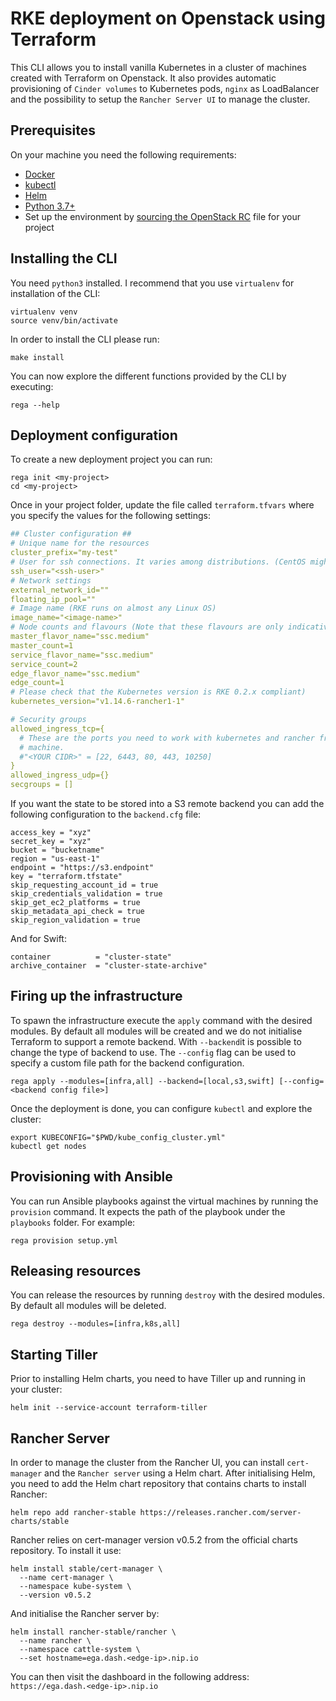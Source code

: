 # RKE deployment on Openstack using Terraform

This CLI allows you to install vanilla Kubernetes in a cluster of machines created with Terraform on Openstack. It also provides automatic provisioning of `Cinder volumes` to Kubernetes pods, `nginx` as LoadBalancer and the possibility to setup the `Rancher Server UI` to manage the cluster.

## Prerequisites
On your machine you need the following requirements:

- [Docker](https://www.docker.com/)
- [kubectl](https://kubernetes.io/docs/tasks/tools/install-kubectl/)
- [Helm](https://github.com/helm/helm/releases)
- [Python 3.7+](https://www.python.org/downloads/)
- Set up the environment by [sourcing the OpenStack RC](https://docs.openstack.org/zh_CN/user-guide/common/cli-set-environment-variables-using-openstack-rc.html) file for your project

## Installing the CLI

You need `python3` installed. I recommend that you use `virtualenv` for installation of the CLI:

    virtualenv venv
    source venv/bin/activate

In order to install the CLI please run:
```
make install
```
You can now explore the different functions provided by the CLI by executing:
```
rega --help
```

## Deployment configuration

To create a new deployment project you can run:
```
rega init <my-project>
cd <my-project>
```
Once in your project folder, update the file called `terraform.tfvars` where you specify the values for the following settings:

```yml
## Cluster configuration ##
# Unique name for the resources
cluster_prefix="my-test"
# User for ssh connections. It varies among distributions. (CentOS might work with cloud-user or centos)
ssh_user="<ssh-user>"
# Network settings
external_network_id=""
floating_ip_pool=""
# Image name (RKE runs on almost any Linux OS)
image_name="<image-name>"
# Node counts and flavours (Note that these flavours are only indicative)
master_flavor_name="ssc.medium"
master_count=1
service_flavor_name="ssc.medium"
service_count=2
edge_flavor_name="ssc.medium"
edge_count=1
# Please check that the Kubernetes version is RKE 0.2.x compliant)
kubernetes_version="v1.14.6-rancher1-1"

# Security groups
allowed_ingress_tcp={
  # These are the ports you need to work with kubernetes and rancher from your
  # machine.
  #"<YOUR CIDR>" = [22, 6443, 80, 443, 10250]
}
allowed_ingress_udp={}
secgroups = []
```

If you want the state to be stored into a S3 remote backend you can add the following configuration to the `backend.cfg` file:

```
access_key = "xyz"
secret_key = "xyz"
bucket = "bucketname"
region = "us-east-1"
endpoint = "https://s3.endpoint"
key = "terraform.tfstate"
skip_requesting_account_id = true
skip_credentials_validation = true
skip_get_ec2_platforms = true
skip_metadata_api_check = true
skip_region_validation = true
```

And for Swift:

```
container          = "cluster-state"
archive_container  = "cluster-state-archive"
```

## Firing up the infrastructure

To spawn the infrastructure execute the `apply` command with the desired modules. By default all modules will be created and we do not initialise Terraform to support a remote backend. With `--backend`it is possible to change the type of backend to use. The `--config` flag can be used to specify a custom file path for the backend configuration.

```
rega apply --modules=[infra,all] --backend=[local,s3,swift] [--config=<backend config file>]
```

Once the deployment is done, you can configure `kubectl` and explore the cluster:

```
export KUBECONFIG="$PWD/kube_config_cluster.yml"
kubectl get nodes
```


## Provisioning with Ansible

You can run Ansible playbooks against the virtual machines by running the `provision` command. It expects the path of the playbook under the `playbooks` folder. For example:

```
rega provision setup.yml
```

## Releasing resources

You can release the resources by running `destroy` with the desired modules. By default all modules will be deleted.

```
rega destroy --modules=[infra,k8s,all]
```

## Starting Tiller

Prior to installing Helm charts, you need to have Tiller up and running in your cluster:

```
helm init --service-account terraform-tiller
```

## Rancher Server

In order to manage the cluster from the Rancher UI, you can install `cert-manager` and the `Rancher server` using a Helm chart. After initialising Helm, you need to add the Helm chart repository that contains charts to install Rancher:

```
helm repo add rancher-stable https://releases.rancher.com/server-charts/stable
```

Rancher relies on cert-manager version v0.5.2 from the official charts repository. To install it use:
```
helm install stable/cert-manager \
  --name cert-manager \
  --namespace kube-system \
  --version v0.5.2
```
And initialise the Rancher server by:
```
helm install rancher-stable/rancher \
  --name rancher \
  --namespace cattle-system \
  --set hostname=ega.dash.<edge-ip>.nip.io
```

You can then visit the dashboard in the following address:
```https://ega.dash.<edge-ip>.nip.io```

